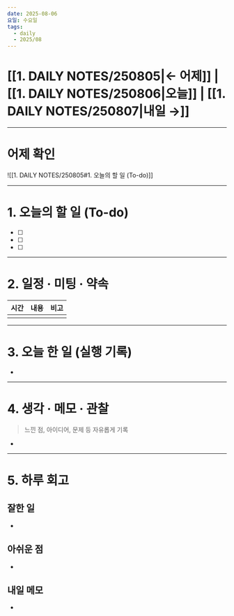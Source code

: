 ```yaml
---
date: 2025-08-06
요일: 수요일
tags:
  - daily
  - 2025/08
---
```

# [[1. DAILY NOTES/250805|← 어제]] | [[1. DAILY NOTES/250806|오늘]] | [[1. DAILY NOTES/250807|내일 →]]

---

# 어제 확인

![[1. DAILY NOTES/250805#1. 오늘의 할 일 (To-do)]]

---


# 1.  오늘의 할 일 (To-do)
- [ ]  
- [ ]  
- [ ]  

---

# 2. 일정 · 미팅 · 약속

| 시간  | 내용  | 비고  |
| --- | --- | --- |
|     |     |     |

---

# 3. 오늘 한 일 (실행 기록)

- 

---

# 4. 생각 · 메모 · 관찰
> 느낀 점, 아이디어, 문제 등 자유롭게 기록  

- 

---

# 5. 하루 회고

## 잘한 일
- 

## 아쉬운 점  
- 

## 내일 메모  
- 
